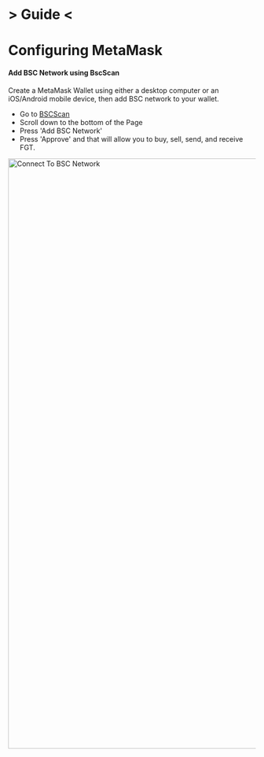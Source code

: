 # > Guide <

# Configuring MetaMask 

#### Add BSC Network using BscScan
Create a MetaMask Wallet using either a desktop computer or an iOS/Android mobile device, then add BSC network to your wallet.
- Go to [BSCScan](https://bscscan.com/)
- Scroll down to the bottom of the Page
- Press 'Add BSC Network'
- Press 'Approve' and that will allow you to buy, sell, send, and receive FGT.

<div class="align-center"><img width="1200" src="/img/fgt-add-bsc-network.gif" alt="Connect To BSC Network"/></div> 